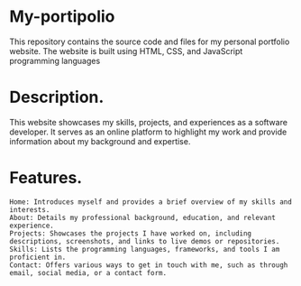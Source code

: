 # My-portipolio
This repository contains the source code and files for my personal portfolio website. The website is built using HTML, CSS, and JavaScript programming languages
# Description.
This website showcases my skills, projects, and experiences as a software developer. It serves as an online platform to highlight my work and provide information about my background and expertise.
# Features.

    Home: Introduces myself and provides a brief overview of my skills and interests.
    About: Details my professional background, education, and relevant experience.
    Projects: Showcases the projects I have worked on, including descriptions, screenshots, and links to live demos or repositories.
    Skills: Lists the programming languages, frameworks, and tools I am proficient in.
    Contact: Offers various ways to get in touch with me, such as through email, social media, or a contact form.

